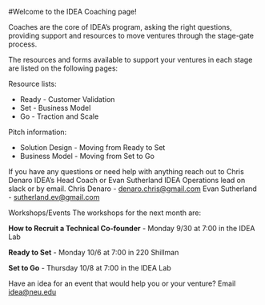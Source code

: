 #Welcome to the IDEA Coaching page! 

Coaches are the core of IDEA’s program, asking the right questions, providing support and resources to move ventures through the stage-gate process. 

The resources and forms available to support your ventures in each stage are listed  on the following pages:

Resource lists:
* Ready - Customer Validation
* Set - Business Model
* Go - Traction and Scale

Pitch information:
* Solution Design - Moving from Ready to Set
* Business Model - Moving from Set to Go


If you have any questions or need help with anything reach out to Chris Denaro IDEA’s Head Coach or Evan Sutherland IDEA Operations lead on slack or by email. 
Chris Denaro - denaro.chris@gmail.com
Evan Sutherland - sutherland.ev@gmail.com

Workshops/Events
The workshops for the next month are:

**How to Recruit a Technical Co-founder** - Monday 9/30 at 7:00 in the IDEA Lab

**Ready to Set** - Monday 10/6 at 7:00 in 220 Shillman

**Set to Go**  - Thursday 10/8 at 7:00 in the IDEA Lab

Have an idea for an event that would help you or your venture? Email idea@neu.edu